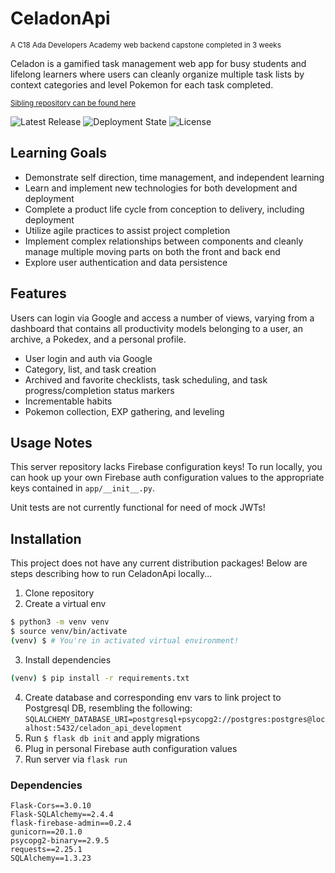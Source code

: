 # CeladonApi
<sub>A C18 Ada Developers Academy web backend capstone completed in 3 weeks</sub>

Celadon is a gamified task management web app for busy students and lifelong learners where users can cleanly organize multiple task lists by context categories and level Pokemon for each task completed.

<sub>[Sibling repository can be found here](https://github.com/yaelso/celadon-client)</sub>

![Latest Release](https://img.shields.io/github/v/release/yaelso/CeladonApi)  ![Deployment State](https://img.shields.io/github/deployments/yaelso/CeladonApi/celadon-api)  ![License](https://img.shields.io/github/license/yaelso/CeladonApi)

## Learning Goals
- Demonstrate self direction, time management, and independent learning
- Learn and implement new technologies for both development and deployment
- Complete a product life cycle from conception to delivery, including deployment
- Utilize agile practices to assist project completion
- Implement complex relationships between components and cleanly manage multiple moving parts on both the front and back end
- Explore user authentication and data persistence

## Features
Users can login via Google and access a number of views, varying from a dashboard that contains all productivity models belonging to a user, an archive, a Pokedex, and a personal profile.

- User login and auth via Google
- Category, list, and task creation
- Archived and favorite checklists, task scheduling, and task progress/completion status markers
- Incrementable habits
- Pokemon collection, EXP gathering, and leveling

## Usage Notes
This server repository lacks Firebase configuration keys! To run locally, you can hook up your own Firebase auth configuration values to the appropriate keys contained in `app/__init__.py`. 

Unit tests are not currently functional for need of mock JWTs!

## Installation
This project does not have any current distribution packages! Below are steps describing how to run CeladonApi locally...

1. Clone repository
2. Create a virtual env
```zsh
$ python3 -m venv venv
$ source venv/bin/activate
(venv) $ # You're in activated virtual environment!
```
3. Install dependencies
```zsh
(venv) $ pip install -r requirements.txt
```
4. Create database and corresponding env vars to link project to Postgresql DB, resembling the following:
`
SQLALCHEMY_DATABASE_URI=postgresql+psycopg2://postgres:postgres@localhost:5432/celadon_api_development
`
5. Run `$ flask db init` and apply migrations
6. Plug in personal Firebase auth configuration values
7. Run server via `flask run`

### Dependencies
```
Flask-Cors==3.0.10
Flask-SQLAlchemy==2.4.4
flask-firebase-admin==0.2.4
gunicorn==20.1.0
psycopg2-binary==2.9.5
requests==2.25.1
SQLAlchemy==1.3.23
```
